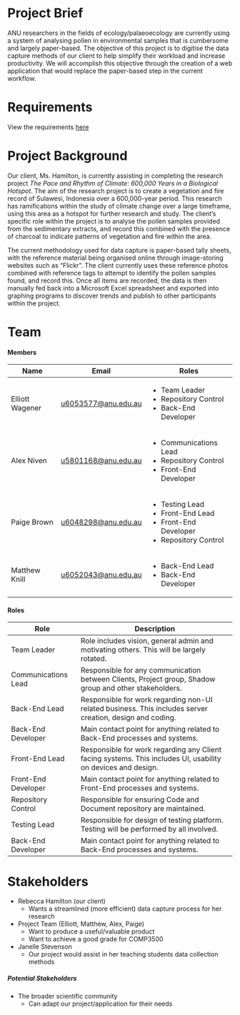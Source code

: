 # Project Brief

ANU researchers in the fields of ecology/palaeoecology are currently using a system of analysing pollen in environmental samples that is cumbersome and largely paper-based. The objective of this project is to digitise the data capture methods of our client to help simplify their workload and increase productivity. We will accomplish this objective through the creation of a web application that would replace the paper-based step in the current workflow.

# Requirements

View the requirements [here](https://drive.google.com/open?id=1D5DRx0kPDescI-hsA6fj4p-DHRZn2aLwt_poO40C0Y8)

# Project Background

Our client, Ms. Hamilton, is currently assisting in completing the research project *The Pace and Rhythm
of Climate: 600,000 Years in a Biological Hotspot*. The aim of the research project is to
create a vegetation and fire record of Sulawesi, Indonesia over a 600,000-year period. This
research has ramifications within the study of climate change over a large timeframe, using
this area as a hotspot for further research and study. The client’s specific role within the
project is to analyse the pollen samples provided from the sedimentary extracts, and record
this combined with the presence of charcoal to indicate patterns of vegetation and fire
within the area.

The current methodology used for data capture is paper-based tally sheets, with the
reference material being organised online through image-storing websites such as “Flickr”.
The client currently uses these reference photos combined with reference tags to attempt
to identify the pollen samples found, and record this. Once all items are recorded, the data
is then manually fed back into a Microsoft Excel spreadsheet and exported into graphing
programs to discover trends and publish to other participants within the project.


# Team

#### Members

| **Name** | **Email** | **Roles** |
| --- | --- | -- |
| Elliott Wagener | u6053577@anu.edu.au | <ul><li>Team Leader</li><li>Repository Control</li><li>Back-End Developer</li></ul> |
| Alex Niven | u5801168@anu.edu.au | <ul><li>Communications Lead</li><li>Repository Control</li><li>Front-End Developer</li></ul> |
| Paige Brown | u6048298@anu.edu.au | <ul><li>Testing Lead</li><li>Front-End Lead</li><li>Front-End Developer</li><li>Repository Control</li></ul> |
| Matthew Knill | u6052043@anu.edu.au | <ul><li>Back-End Lead</li><li>Back-End Developer</li></ul> |

#### Roles

| **Role** | **Description** |
| --- | --- |
| Team Leader | Role includes vision, general admin and motivating others. This will be largely rotated. |
| Communications Lead | Responsible for any communication between Clients, Project group, Shadow group and other stakeholders. |
| Back-End Lead | Responsible for work regarding non-UI related business. This includes server creation, design and coding. |
| Back-End Developer | Main contact point for anything related to Back-End processes and systems. |
| Front-End Lead | Responsible for work regarding any Client facing systems. This includes UI, usability on devices and design. |
| Front-End Developer | Main contact point for anything related to Front-End processes and systems. |
| Repository Control | Responsible for ensuring Code and Document repository are maintained. |
| Testing Lead | Responsible for design of testing platform. Testing will be performed by all involved. |
| Back-End Developer | Main contact point for anything related to Back-End processes and systems. |



# Stakeholders

* Rebecca Hamilton (our client)
    * Wants a streamlined (more efficient) data capture process for her research
* Project Team (Elliott, Matthew, Alex, Paige)
    * Want to produce a useful/valuable product
    * Want to achieve a good grade for COMP3500
* Janelle Stevenson
    * Our project would assist in her teaching students data collection methods

##### Potential Stakeholders

* The broader scientific community
    * Can adapt our project/application for their needs

